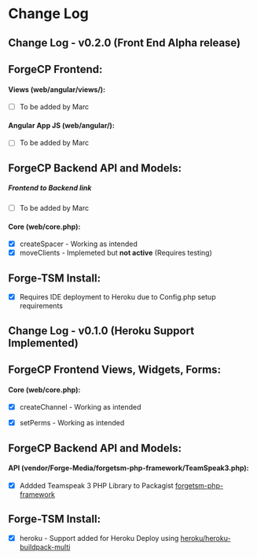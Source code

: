 Change Log
==========

Change Log - v0.2.0 (Front End Alpha release)
-------------------
## ForgeCP Frontend:
#### Views (web/angular/views/):
- [ ] To be added by Marc 

#### Angular App JS (web/angular/):
- [ ] To be added by Marc 

## ForgeCP Backend API and Models:
##### Frontend to Backend link
- [ ] To be added by Marc 

#### Core (web/core.php):
- [x] createSpacer - Working as intended
- [x] moveClients - Implemeted but **not active** (Requires testing)

## Forge-TSM Install:
- [x] Requires IDE deployment to Heroku due to Config.php setup requirements

Change Log - v0.1.0 (Heroku Support Implemented)
-------------------
## ForgeCP Frontend Views, Widgets, Forms:
#### Core (web/core.php):
- [x] createChannel - Working as intended
- [x] setPerms - Working as intended


## ForgeCP Backend API and Models:
#### API (vendor/Forge-Media/forgetsm-php-framework/TeamSpeak3.php):
- [x] Addded Teamspeak 3 PHP Library to Packagist [forgetsm-php-framework](https://packagist.org/packages/forge-media/forgetsm-php-framework)

## Forge-TSM Install:
- [x] heroku - Support added for Heroku Deploy using [heroku/heroku-buildpack-multi](https://github.com/heroku/heroku-buildpack-multi)